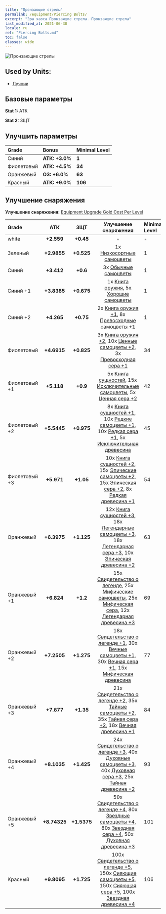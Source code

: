 ```yaml
---
title: "Пронзающие стрелы"
permalink: /equipment/Piercing Bolts/
excerpt: "Эра хаоса Пронзающие стрелы. Пронзающие стрелы"
last_modified_at: 2021-06-30
locale: ru
ref: "Piercing Bolts.md"
toc: false
classes: wide
---
```


  ![Пронзающие стрелы](/images/e/e_1023.png)

## Used by Units:

* [Лучник](/ru/units/Marksman/) 


## Базовые параметры
 **Stat 1:** АТК

 **Stat 2:** ЗЩТ

## Улучшить параметры

  |     Grade    |   Bonus | Minimal Level | 
  |:-------------|:--------|:--------------| 
  | Синий | **АТК: +3.0%** | **1** | 
  | Фиолетовый | **АТК: +4.5%** | **34** | 
  | Оранжевый | **ОЗ: +6.0%** | **63** | 
  | Красный | **АТК: +9.0%** | **106** | 


## Улучшение снаряжения
 **Улучшение снаряжения:** [Equipment Upgrade Gold Cost Per Level](/equipment/EquipmentUpgradeCostPerLevel/) 

  |          Grade      | АТК | ЗЩТ | Улучшение снаряжения | Minimal Level |
  |:--------------------|:---------:|:---------:|:----------------:|:--------------|
  | white | **+2.559** | **+0.45** | - | - |
  | Зеленый | **+2.9855** | **+0.525** | 1x [Низкосортные самоцветы](/ItemsRU/mat_4/) | 1 |
  | Синий | **+3.412** | **+0.6** | 3x [Обычные самоцветы](/ItemsRU/mat_10/) | 1 |
  | Синий +1 | **+3.8385** | **+0.675** | 1x [Книга оружия](/ItemsRU/mat_18/), 5x [Хорошие самоцветы](/ItemsRU/mat_16/) | 1 |
  | Синий +2 | **+4.265** | **+0.75** | 2x [Книга оружия +1](/ItemsRU/mat_25/), 8x [Превосходные самоцветы +1](/ItemsRU/mat_23/) | 1 |
  | Фиолетовый | **+4.6915** | **+0.825** | 3x [Книга оружия +2](/ItemsRU/mat_32/), 10x [Ценные самоцветы +2](/ItemsRU/mat_30/), 3x [Превосходная сера +1](/ItemsRU/mat_22/) | 34 |
  | Фиолетовый +1 | **+5.118** | **+0.9** | 5x [Книга сущностей](/ItemsRU/mat_39/), 15x [Исключительные самоцветы](/ItemsRU/mat_37/), 5x [Ценная сера +2](/ItemsRU/mat_29/) | 42 |
  | Фиолетовый +2 | **+5.5445** | **+0.975** | 8x [Книга сущностей +1](/ItemsRU/mat_46/), 10x [Редкие самоцветы +1](/ItemsRU/mat_44/), 10x [Редкая сера +1](/ItemsRU/mat_43/), 5x [Исключительная древесина](/ItemsRU/mat_34/) | 45 |
  | Фиолетовый +3 | **+5.971** | **+1.05** | 10x [Книга сущностей +2](/ItemsRU/mat_53/), 15x [Эпические самоцветы +2](/ItemsRU/mat_51/), 15x [Эпическая сера +2](/ItemsRU/mat_50/), 8x [Редкая древесина +1](/ItemsRU/mat_41/) | 54 |
  | Оранжевый | **+6.3975** | **+1.125** | 12x [Книга сущностей +3](/ItemsRU/mat_60/), 18x [Легендарные самоцветы +3](/ItemsRU/mat_58/), 18x [Легендарная сера +3](/ItemsRU/mat_57/), 10x [Эпическая древесина +2](/ItemsRU/mat_48/) | 63 |
  | Оранжевый +1 | **+6.824** | **+1.2** | 15x [Свидетельство о легенде](/ItemsRU/mat_67/), 25x [Мифические самоцветы](/ItemsRU/mat_65/), 25x [Мифическая сера](/ItemsRU/mat_64/), 12x [Легендарная древесина +3](/ItemsRU/mat_55/) | 69 |
  | Оранжевый +2 | **+7.2505** | **+1.275** | 18x [Свидетельство о легенде +1](/ItemsRU/mat_74/), 30x [Вечные самоцветы +1](/ItemsRU/mat_72/), 30x [Вечная сера +1](/ItemsRU/mat_71/), 15x [Мифическая древесина](/ItemsRU/mat_62/) | 77 |
  | Оранжевый +3 | **+7.677** | **+1.35** | 21x [Свидетельство о легенде +2](/ItemsRU/mat_81/), 35x [Тайные самоцветы +2](/ItemsRU/mat_79/), 35x [Тайная сера +2](/ItemsRU/mat_78/), 18x [Вечная древесина +1](/ItemsRU/mat_69/) | 84 |
  | Оранжевый +4 | **+8.1035** | **+1.425** | 24x [Свидетельство о легенде +3](/ItemsRU/mat_88/), 40x [Духовные самоцветы +3](/ItemsRU/mat_86/), 40x [Духовная сера +3](/ItemsRU/mat_85/), 25x [Тайная древесина +2](/ItemsRU/mat_76/) | 93 |
  | Оранжевый +5 | **+8.74325** | **+1.5375** | 50x [Свидетельство о легенде +4](/ItemsRU/mat_95/), 80x [Звездные самоцветы +4](/ItemsRU/mat_93/), 80x [Звездная сера +4](/ItemsRU/mat_92/), 50x [Духовная древесина +3](/ItemsRU/mat_83/) | 101 |
  | Красный | **+9.8095** | **+1.725** | 100x [Свидетельство о легенде +5](/ItemsRU/mat_102/), 150x [Сияющие самоцветы +5](/ItemsRU/mat_100/), 150x [Сияющая сера +5](/ItemsRU/mat_99/), 100x [Звездная древесина +4](/ItemsRU/mat_90/) | 106 |

